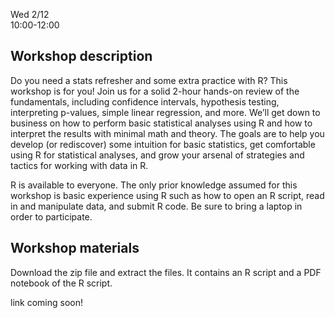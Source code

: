 Wed 2/12  
10:00-12:00     


## Workshop description
Do you need a stats refresher and some extra practice with R? This workshop is for you! Join us for a solid 2-hour hands-on review of the fundamentals, including confidence intervals, hypothesis testing, interpreting p-values, simple linear regression, and more. We’ll get down to business on how to perform basic statistical analyses using R and how to interpret the results with minimal math and theory. The goals are to help you develop (or rediscover) some intuition for basic statistics, get comfortable using R for statistical analyses, and grow your arsenal of strategies and tactics for working with data in R.

R is available to everyone. The only prior knowledge assumed for this workshop is basic experience using R such as how to open an R script, read in and manipulate data, and submit R code. Be sure to bring a laptop in order to participate.

## Workshop materials

Download the zip file and extract the files. It contains an R script and a PDF notebook of the R script.

link coming soon!
